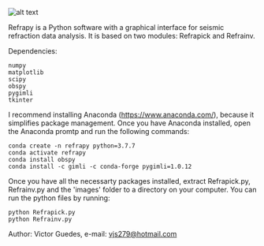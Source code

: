![alt text](https://github.com/viictorjs/Refrapy/blob/master/refrapy_logo.png)

Refrapy is a Python software with a graphical interface for seismic refraction data analysis. It is based on two modules: Refrapick and Refrainv.

Dependencies:
   ```
   numpy
   matplotlib
   scipy
   obspy
   pygimli
   tkinter
   ```

I recommend installing Anaconda (https://www.anaconda.com/), because it simplifies package management.
Once you have Anaconda installed, open the Anaconda promtp and run the following commands:

   ```
   conda create -n refrapy python=3.7.7
   conda activate refrapy
   conda install obspy
   conda install -c gimli -c conda-forge pygimli=1.0.12
   ```
    
Once you have all the necessarty packages installed, extract Refrapick.py, Refrainv.py and the 'images' folder to a directory on your computer. You can run the python files by running:

   ```
   python Refrapick.py
   python Refrainv.py
   ```

Author: Victor Guedes, e-mail: vjs279@hotmail.com
